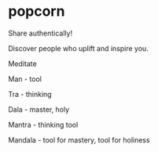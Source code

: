 # popcorn
Share authentically!

Discover people who uplift and inspire you.

Meditate

Man - tool 

Tra - thinking

Dala - master, holy

Mantra - thinking tool 

Mandala - tool for mastery, tool for holiness
